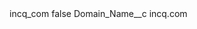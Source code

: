 <?xml version="1.0" encoding="UTF-8"?>
<CustomMetadata xmlns="http://soap.sforce.com/2006/04/metadata" xmlns:xsi="http://www.w3.org/2001/XMLSchema-instance" xmlns:xsd="http://www.w3.org/2001/XMLSchema">
    <label>incq_com</label>
    <protected>false</protected>
    <values>
        <field>Domain_Name__c</field>
        <value xsi:type="xsd:string">incq.com</value>
    </values>
</CustomMetadata>
